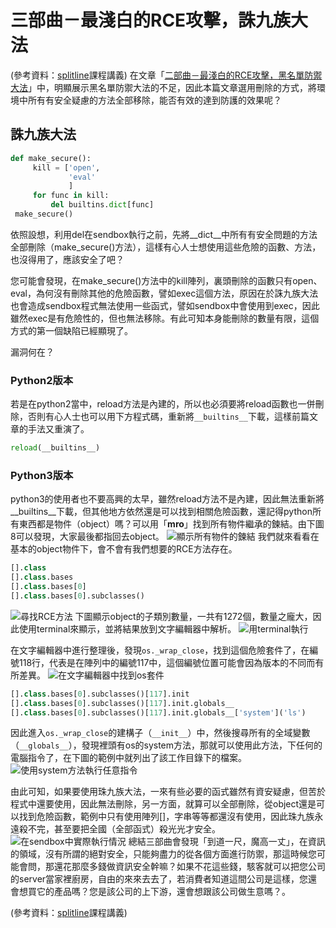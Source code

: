 # 三部曲－最淺白的RCE攻擊，誅九族大法
(參考資料：[splitline](https://github.com/splitline/py-sandbox-escape)課程講義)
在文章「[二部曲－最淺白的RCE攻擊，黑名單防禦大法](/classification/technology/9)」中，明顯展示黑名單防禦大法的不足，因此本篇文章選用刪除的方式，將環境中所有有安全疑慮的方法全部移除，能否有效的達到防護的效果呢？

## 誅九族大法
```python
def make_secure():
     kill = ['open',
             'eval'
             ]
     for func in kill:
         del builtins.dict[func]
 make_secure()
```
依照設想，利用del在sendbox執行之前，先將__dict__中所有有安全問題的方法全部刪除（make_secure()方法），這樣有心人士想使用這些危險的函數、方法，也沒得用了，應該安全了吧？

您可能會發現，在make_secure()方法中的kill陣列，裏頭刪除的函數只有open、eval，為何沒有刪除其他的危險函數，譬如exec這個方法，原因在於誅九族大法也會造成sendbox程式無法使用一些函式，譬如sendbox中會使用到exec，因此雖然exec是有危險性的，但也無法移除。有此可知本身能刪除的數量有限，這個方式的第一個缺陷已經顯現了。

漏洞何在？
### Python2版本

若是在python2當中，reload方法是內建的，所以也必須要將reload函數也一併刪除，否則有心人士也可以用下方程式碼，重新將`__builtins__`下載，這樣前篇文章的手法又重演了。
```python
reload(__builtins__)
```

### Python3版本
python3的使用者也不要高興的太早，雖然reload方法不是內建，因此無法重新將__builtins__下載，但其他地方依然還是可以找到相關危險函數，還記得python所有東西都是物件（object）嗎？可以用「__mro__」找到所有物件繼承的鍊結。由下圖8可以發現，大家最後都指回去object。
![顯示所有物件的鍊結](https://i.imgur.com/V5ALW6F.png)
我們就來看看在基本的object物件下，會不會有我們想要的RCE方法存在。
```python
[].class
[].class.bases
[].class.bases[0]
[].class.bases[0].subclasses()
```
![尋找RCE方法](https://i.imgur.com/L5yBiJS.png)
下圖顯示object的子類別數量，一共有1272個，數量之龐大，因此使用terminal來顯示，並將結果放到文字編輯器中解析。
![用terminal執行](https://i.imgur.com/H8gBB3W.png)

在文字編輯器中進行整理後，發現`os._wrap_close`，找到這個危險套件了，在編號118行，代表是在陣列中的編號117中，這個編號位置可能會因為版本的不同而有所差異。
![在文字編輯器中找到os套件](https://i.imgur.com/WfyVylG.png)
```python
[].class.bases[0].subclasses()[117].init
[].class.bases[0].subclasses()[117].init.globals__
[].class.bases[0].subclasses()[117].init.globals__['system']('ls')
```
因此進入`os._wrap_close`的建構子（`__init__`）中，然後搜尋所有的全域變數（`__globals__`），發現裡頭有os的system方法，那就可以使用此方法，下任何的電腦指令了，在下圖的範例中就列出了該工作目錄下的檔案。
![使用system方法執行任意指令](https://i.imgur.com/d4k7YFX.png)

由此可知，如果要使用珠九族大法，一來有些必要的函式雖然有資安疑慮，但苦於程式中還要使用，因此無法刪除，另一方面，就算可以全部刪除，從object還是可以找到危險函數，範例中只有使用陣列[]，字串等等都還沒有使用，因此珠九族永遠殺不完，甚至要把全國（全部函式）殺光光才安全。
![在sendbox中實際執行情況](https://i.imgur.com/kdHTOkn.png)
總結三部曲會發現「到道一尺，魔高一丈」，在資訊的領域，沒有所謂的絕對安全，只能夠盡力的從各個方面進行防禦，那這時候您可能會問，那還花那麼多錢做資訊安全幹嘛？如果不花這些錢，駭客就可以把您公司的server當家裡廚房，自由的來來去去了，若消費者知道這間公司是這樣，您還會想買它的產品嗎？您是該公司的上下游，還會想跟該公司做生意嗎？。

(參考資料：[splitline](https://github.com/splitline/py-sandbox-escape)課程講義)
